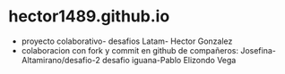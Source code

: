 # hector1489.github.io
+ proyecto colaborativo- desafios Latam- Hector Gonzalez 
+ colaboracion con fork y commit en github de compañeros:
Josefina-Altamirano/desafio-2
desafio iguana-Pablo Elizondo Vega
